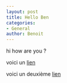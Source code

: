 ```yaml
---
layout: post
title: Hello Ben
categories:
- General
author: Benoit
---
```


hi how are you ?

voici un [lien](https://clients.sacem.fr/atouts-de-notre-repertoire)


voici un deuxième [lien](https://www.bing.com/search?q=sacem+et+diffusion+musicale+web&pc=MOZI&form=MOZTSB)